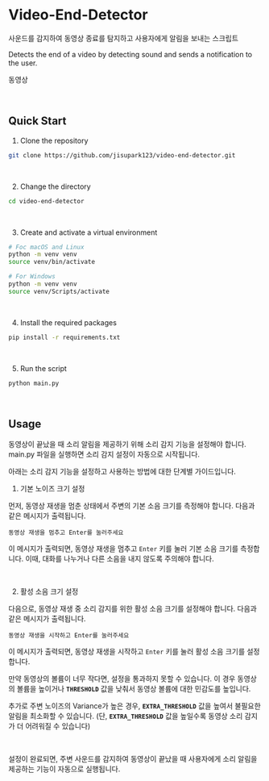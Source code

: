 # Video-End-Detector

사운드를 감지하여 동영상 종료를 탐지하고 사용자에게 알림을 보내는 스크립트

Detects the end of a video by detecting sound and sends a notification to the user.

동영상

<br/>

## Quick Start

1. Clone the repository

```bash
git clone https://github.com/jisupark123/video-end-detector.git
```

<br/>

2. Change the directory

```bash
cd video-end-detector
```

<br/>

3. Create and activate a virtual environment

```bash
# Foc macOS and Linux
python -m venv venv
source venv/bin/activate
```

```bash
# For Windows
python -m venv venv
source venv/Scripts/activate
```

<br/>

4. Install the required packages

```bash
pip install -r requirements.txt
```

<br/>

5. Run the script

```bash
python main.py
```

<br/>

## Usage

동영상이 끝났을 때 소리 알림을 제공하기 위해 소리 감지 기능을 설정해야 합니다. main.py 파일을 실행하면 소리 감지 설정이 자동으로 시작됩니다.

아래는 소리 감지 기능을 설정하고 사용하는 방법에 대한 단계별 가이드입니다.

1. 기본 노이즈 크기 설정

먼저, 동영상 재생을 멈춘 상태에서 주변의 기본 소음 크기를 측정해야 합니다. 다음과 같은 메시지가 출력됩니다.

```plaintext
동영상 재생을 멈추고 Enter를 눌러주세요
```

이 메시지가 출력되면, 동영상 재생을 멈추고 `Enter` 키를 눌러 기본 소음 크기를 측정합니다. 이때, 대화를 나누거나 다른 소음을 내지 않도록 주의해야 합니다.

<br/>

2. 활성 소음 크기 설정

다음으로, 동영상 재생 중 소리 감지를 위한 활성 소음 크기를 설정해야 합니다. 다음과 같은 메시지가 출력됩니다.

```plaintext
동영상 재생을 시작하고 Enter를 눌러주세요
```

이 메시지가 출력되면, 동영상 재생을 시작하고 `Enter` 키를 눌러 활성 소음 크기를 설정합니다.

만약 동영상의 볼륨이 너무 작다면, 설정을 통과하지 못할 수 있습니다. 이 경우 동영상의 볼륨을 높이거나 **`THRESHOLD`** 값을 낮춰서 동영상 볼륨에 대한 민감도를 높입니다.

추가로 주변 노이즈의 Variance가 높은 경우, **`EXTRA_THRESHOLD`** 값을 높여서 불필요한 알림을 최소화할 수 있습니다. (단, **`EXTRA_THRESHOLD`** 값을 높일수록 동영상 소리 감지가 더 어려워질 수 있습니다)

<br/>

설정이 완료되면, 주변 사운드를 감지하여 동영상이 끝났을 때 사용자에게 소리 알림을 제공하는 기능이 자동으로 실행됩니다.
